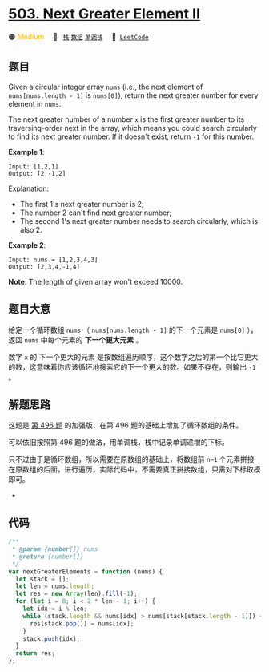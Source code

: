 # [503. Next Greater Element II](https://leetcode.com/problems/next-greater-element-ii/)

🟠 <font color=#ffb800>Medium</font>&emsp; 🔖&ensp; [`栈`](/leetcode/outline/tag/stack.md) [`数组`](/leetcode/outline/tag/array.md) [`单调栈`](/leetcode/outline/tag/monotonic-stack.md)&emsp; 🔗&ensp;[`LeetCode`](https://leetcode.com/problems/next-greater-element-ii/)

## 题目

Given a circular integer array `nums` (i.e., the next element of `nums[nums.length - 1]` is `nums[0]`), return the next greater number for every element in `nums`.

The next greater number of a number `x` is the first greater number to its traversing-order next in the array, which means you could search circularly to find its next greater number. If it doesn't exist, return `-1` for this number.

**Example 1**:

```
Input: [1,2,1]
Output: [2,-1,2]
```

Explanation:

- The first 1's next greater number is 2;
- The number 2 can't find next greater number;
- The second 1's next greater number needs to search circularly, which is also 2.

**Example 2**:

```
Input: nums = [1,2,3,4,3]
Output: [2,3,4,-1,4]
```

**Note**: The length of given array won't exceed 10000.

## 题目大意

给定一个循环数组 `nums` （ `nums[nums.length - 1]` 的下一个元素是 `nums[0]` ），返回 `nums` 中每个元素的 **下一个更大元素** 。

数字 `x` 的 下一个更大的元素 是按数组遍历顺序，这个数字之后的第一个比它更大的数，这意味着你应该循环地搜索它的下一个更大的数。如果不存在，则输出 `-1` 。

## 解题思路

这题是 [第 496 题](./0496.md) 的加强版，在第 496 题的基础上增加了循环数组的条件。

可以依旧按照第 496 题的做法，用单调栈，栈中记录单调递增的下标。

只不过由于是循环数组，所以需要在原数组的基础上，将数组前 `n−1` 个元素拼接在原数组的后面，进行遍历，实际代码中，不需要真正拼接数组，只需对下标取模即可。

-

## 代码

```javascript
/**
 * @param {number[]} nums
 * @return {number[]}
 */
var nextGreaterElements = function (nums) {
  let stack = [];
  let len = nums.length;
  let res = new Array(len).fill(-1);
  for (let i = 0; i < 2 * len - 1; i++) {
    let idx = i % len;
    while (stack.length && nums[idx] > nums[stack[stack.length - 1]]) {
      res[stack.pop()] = nums[idx];
    }
    stack.push(idx);
  }
  return res;
};
```
